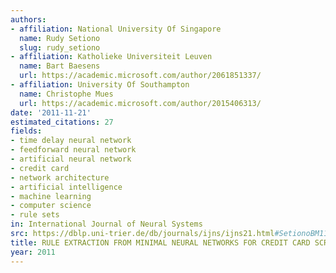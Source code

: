 ```yaml
---
authors:
- affiliation: National University Of Singapore
  name: Rudy Setiono
  slug: rudy_setiono
- affiliation: Katholieke Universiteit Leuven
  name: Bart Baesens
  url: https://academic.microsoft.com/author/2061851337/
- affiliation: University Of Southampton
  name: Christophe Mues
  url: https://academic.microsoft.com/author/2015406313/
date: '2011-11-21'
estimated_citations: 27
fields:
- time delay neural network
- feedforward neural network
- artificial neural network
- credit card
- network architecture
- artificial intelligence
- machine learning
- computer science
- rule sets
in: International Journal of Neural Systems
src: https://dblp.uni-trier.de/db/journals/ijns/ijns21.html#SetionoBM11
title: RULE EXTRACTION FROM MINIMAL NEURAL NETWORKS FOR CREDIT CARD SCREENING
year: 2011
---
```

